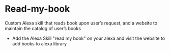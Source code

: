 # Read-my-book
Custom Alexa skill that reads book upon user’s request, and a website to maintain the catalog of user’s books
- Add the Alexa Skill "read my book" on your alexa and visit the website to add books to alexa library
